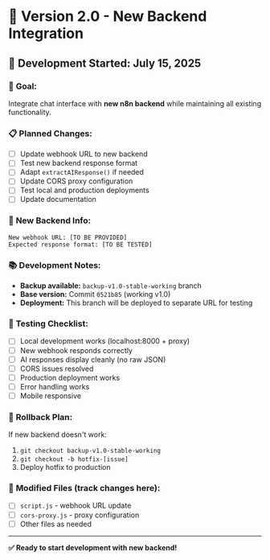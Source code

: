 # 🚀 Version 2.0 - New Backend Integration

## 📅 Development Started: July 15, 2025

### 🎯 **Goal:**
Integrate chat interface with **new n8n backend** while maintaining all existing functionality.

### 📋 **Planned Changes:**
- [ ] Update webhook URL to new backend
- [ ] Test new backend response format  
- [ ] Adapt `extractAIResponse()` if needed
- [ ] Update CORS proxy configuration
- [ ] Test local and production deployments
- [ ] Update documentation

### 🔗 **New Backend Info:**
```
New webhook URL: [TO BE PROVIDED]
Expected response format: [TO BE TESTED]
```

### 📚 **Development Notes:**
- **Backup available:** `backup-v1.0-stable-working` branch
- **Base version:** Commit `0521b85` (working v1.0)
- **Deployment:** This branch will be deployed to separate URL for testing

### 🧪 **Testing Checklist:**
- [ ] Local development works (localhost:8000 + proxy)
- [ ] New webhook responds correctly
- [ ] AI responses display cleanly (no raw JSON)
- [ ] CORS issues resolved
- [ ] Production deployment works
- [ ] Error handling works
- [ ] Mobile responsive

### 🔄 **Rollback Plan:**
If new backend doesn't work:
1. `git checkout backup-v1.0-stable-working`
2. `git checkout -b hotfix-[issue]` 
3. Deploy hotfix to production

### 📁 **Modified Files (track changes here):**
- [ ] `script.js` - webhook URL update
- [ ] `cors-proxy.js` - proxy configuration  
- [ ] Other files as needed

---

**✅ Ready to start development with new backend!** 
